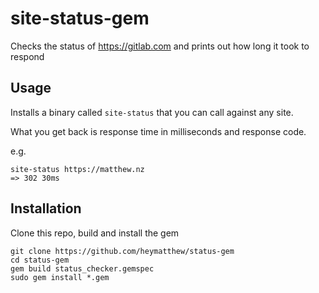 # site-status-gem
Checks the status of https://gitlab.com and prints out how long it took to respond

## Usage
Installs a binary called `site-status` that you can call against any site.

What you get back is response time in milliseconds and response code.

e.g.
```
site-status https://matthew.nz
=> 302 30ms
```

## Installation
Clone this repo, build and install the gem
```
git clone https://github.com/heymatthew/status-gem
cd status-gem
gem build status_checker.gemspec
sudo gem install *.gem
```
